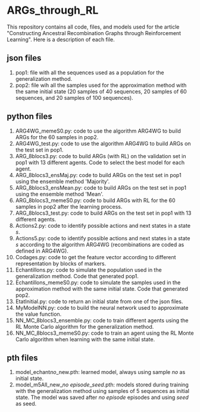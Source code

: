 # ARGs_through_RL

This repository contains all code, files, and models used for the article "Constructing Ancestral Recombination Graphs through Reinforcement Learning". Here is a description of each file.

## json files
1. pop1: file with all the sequences used as a population for the generalization method.
2. pop2: file wih all the samples used for the approximation method with the same initial state (20 samples of 40 sequences, 20 samples of 60 sequences, and 20 samples of 100 sequences).

## python files
1. ARG4WG_memeS0.py: code to use the algorithm ARG4WG to build ARGs for the 60 samples in pop2.
2. ARG4WG_test.py: code to use the algorithm ARG4WG to build ARGs on the test set in pop1.
3. ARG_8blocs3.py: code to build ARGs (with RL) on the validation set in pop1 with 13 different agents. Code to select the best model for each agent.
4. ARG_8blocs3_ensMaj.py: code to build ARGs on the test set in pop1 using the ensemble method 'Majority'.
5. ARG_8blocs3_ensMean.py: code to build ARGs on the test set in pop1 using the ensemble method 'Mean'.
6. ARG_8blocs3_memeS0.py: code to build ARGs with RL for the 60 samples in pop2 after the learning process.
7. ARG_8blocs3_test.py: code to build ARGs on the test set in pop1 with 13 different agents.
8. Actions2.py: code to identify possible actions and next states in a state *s*.
9. Actions5.py: code to identify possible actions and next states in a state *s* according to the algorithm ARG4WG (recombinations are coded as defined in ARG4WG).
10. Codages.py: code to get the feature vector according to different representation by blocks of markers.
11. Echantillons.py: code to simulate the population used in the generalization method. Code that generated pop1.
12. Echantillons_memeS0.py: code to simulate the samples used in the approximation method with the same initial state. Code that generated pop2.
13. EtatInitial.py: code to return an initial state from one of the json files.
14. MyModelNN.py: code to build the neural network used to approximate the value function.
15. NN_MC_8blocs3_ensemble.py: code to train different agents using the RL Monte Carlo algorithm for the generalization method.
16. NN_MC_8blocs3_memeS0.py: code to train an agent using the RL Monte Carlo algorithm when learning with the same initial state.

## pth files
1. model_echant*no*_new.pth: learned model, always using sample *no* as initial state.
2. model_m5All_new_*no episode*_*seed*.pth: models stored during training with the generalization method using samples of 5 sequences as initial state. The model was saved after *no episode* episodes and using *seed* as seed.
